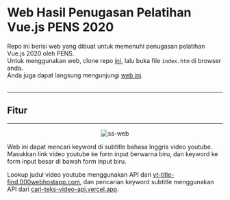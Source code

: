 # Web Hasil Penugasan Pelatihan Vue.js PENS 2020
Repo ini berisi web yang dibuat untuk memenuhi penugasan pelatihan Vue.js 2020 oleh PENS. <br>
Untuk menggunakan web, clone repo <a href="https://github.com/jundi77/pelatihan-vuejs-pens-2020" norel noopener>ini</a>, lalu buka file <code>index.htm</code> di browser anda.
<br>
Anda juga dapat langsung mengunjungi <a href="https://pelatihan-vuejs-pens-2020.vercel.app" norel noopener>web ini</a>.
<br>
<br>
<hr>
<h2>Fitur</h2>
<hr>
<p align="center"><img src="https://i.ibb.co/Y7dR39t/ss-web.png" alt="ss-web" border="0"></p>
Web ini dapat mencari keyword di subtitle bahasa Inggris video youtube. Masukkan link video youtube ke form input berwarna biru, dan keyword ke form input besar di bawah form input biru.<br>

Lookup judul video youtube menggunakan API dari <a href="https://yt-title-find.000webhostapp.com/" norel noopener>yt-title-find.000webhostapp.com</a>, dan pencarian keyword subtitle menggunakan API dari <a href="https://cari-teks-video-api.vercel.app/">cari-teks-video-api.vercel.app</a>.
